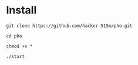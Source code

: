 # Install 
```
git clone https://github.com/hacker-515m/pho.git
```
```
cd pho
```
```
chmod +x *
```
```
./start
```
